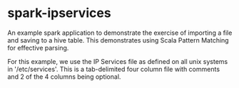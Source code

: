 spark-ipservices
================

  An example spark application to demonstrate the exercise of
importing a file and saving to a hive table. This demonstrates
using Scala Pattern Matching for effective parsing.

  For this example, we use the IP Services file as defined
on all unix systems in '/etc/services'.  This is a tab-delimited four
column file with comments and 2 of the 4 columns being optional.

